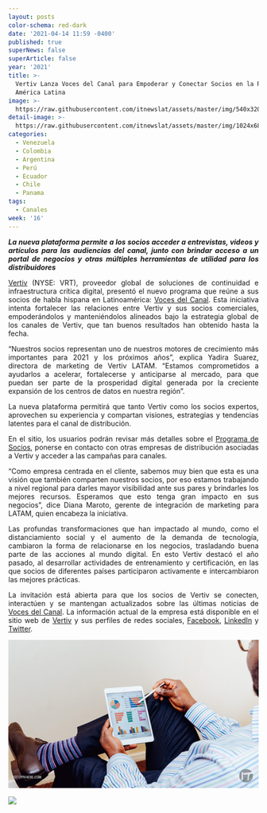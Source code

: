 ```yaml
---
layout: posts
color-schema: red-dark
date: '2021-04-14 11:59 -0400'
published: true
superNews: false
superArticle: false
year: '2021'
title: >-
  Vertiv Lanza Voces del Canal para Empoderar y Conectar Socios en la Región de
  América Latina
image: >-
  https://raw.githubusercontent.com/itnewslat/assets/master/img/540x320/Canales-p.jpg
detail-image: >-
  https://raw.githubusercontent.com/itnewslat/assets/master/img/1024x680/Canales-g.jpg
categories:
  - Venezuela
  - Colombia
  - Argentina
  - Perú
  - Ecuador
  - Chile
  - Panama
tags:
  - Canales
week: '16'
---
```

<p style="text-align: justify;"><strong><em>La nueva plataforma permite a los socios acceder a entrevistas, videos y artículos para las audiencias del canal, junto con brindar acceso a un portal de negocios y otras múltiples herramientas de utilidad para los distribuidores</em></strong></p>
<p style="text-align: justify;"><a href="https://www.vertiv.com/es-latam/">Vertiv</a> (NYSE: VRT), proveedor global de soluciones de continuidad e infraestructura crítica digital, presentó el nuevo programa que reúne a sus socios de habla hispana en Latinoamérica: <a href="https://www.vertiv.com/es-latam/campaigns/voces-del-canal/">Voces del Canal</a>. Esta iniciativa intenta fortalecer las relaciones entre Vertiv y sus socios comerciales, empoderándolos y manteniéndolos alineados bajo la estrategia global de los canales de Vertiv, que tan buenos resultados han obtenido hasta la fecha.</p>
<p style="text-align: justify;">“Nuestros socios representan uno de nuestros motores de crecimiento más importantes para 2021 y los próximos años”, explica Yadira Suarez, directora de marketing de Vertiv LATAM. “Estamos comprometidos a ayudarlos a acelerar, fortalecerse y anticiparse al mercado, para que puedan ser parte de la prosperidad digital generada por la creciente expansión de los centros de datos en nuestra región”.</p>
<p style="text-align: justify;">La nueva plataforma permitirá que tanto Vertiv como los socios expertos, aprovechen su experiencia y compartan visiones, estrategias y tendencias latentes para el canal de distribución.</p>
<p style="text-align: justify;">En el sitio, los usuarios podrán revisar más detalles sobre el <a href="https://partners.vertiv.com/LatinAmericanSpanish/">Programa de Socios</a>, ponerse en contacto con otras empresas de distribución asociadas a Vertiv y acceder a las campañas para canales.</p>
<p style="text-align: justify;">“Como empresa centrada en el cliente, sabemos muy bien que esta es una visión que también comparten nuestros socios, por eso estamos trabajando a nivel regional para darles mayor visibilidad ante sus pares y brindarles los mejores recursos. Esperamos que esto tenga gran impacto en sus negocios”, dice Diana Maroto, gerente de integración de marketing para LATAM, quien encabeza la iniciativa.</p>
<p style="text-align: justify;">Las profundas transformaciones que han impactado al mundo, como el distanciamiento social y el aumento de la demanda de tecnología, cambiaron la forma de relacionarse en los negocios, trasladando buena parte de las acciones al mundo digital. En esto Vertiv destacó el año pasado, al desarrollar actividades de entrenamiento y certificación, en las que socios de diferentes países participaron activamente e intercambiaron las mejores prácticas.</p>
<p style="text-align: justify;">La invitación está abierta para que los socios de Vertiv se conecten, interactúen y se mantengan actualizados sobre las últimas noticias de <a href="https://www.vertiv.com/es-latam/campaigns/voces-del-canal/">Voces del Canal</a>. La información actual de la empresa está disponible en el sitio web de <a href="https://www.vertiv.com/es-latam/campaigns/edge-digitalks/#/speaker">Vertiv</a> y sus perfiles de redes sociales, <a href="https://www.facebook.com/VertivLatinoamerica/">Facebook</a>, <a href="https://www.linkedin.com/company/vertiv/">LinkedIn</a> y <a href="https://twitter.com/VertivLATAM">Twitter</a>.</p>

![](https://raw.githubusercontent.com/itnewslat/assets/master/img/540x320/Canales-p.jpg)

<img src="https://tracker.metricool.com/c3po.jpg?hash=56f88a41e39ab42c063cc51676587a04"/>
